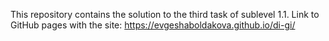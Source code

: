 This repository contains the solution to the third task of sublevel 1.1. Link to GitHub pages with the site: https://evgeshaboldakova.github.io/di-gi/
